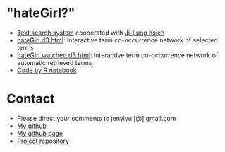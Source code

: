 # "hateGirl?" 

* [Text search system](https://jenyiyu.shinyapps.io/TextAnalyze/) cooperated with [Ji-Lung hsieh](https://jirlong.github.io/)
* [hateGirl.d3.html](hateGirl.d3.html): Interactive term co-occurrence network of selected terms
* [hateGirl.watched.d3.html](hateGirl.watched.d3.html): Interactive term co-occurrence network of automatic retrieved terms
* [Code by R notebook]()

# Contact
* Please direct your comments to jenyiyu [@] gmail.com
* [My github](http://github.com/jenyiyu)
* [My github page](http://jenyiyu.github.io)
* [Project repository](http://github.com/jenyiyu/hateGirl)
